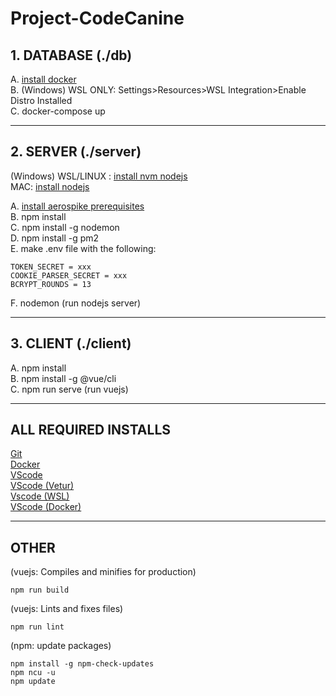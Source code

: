 # Project-CodeCanine

## 1. DATABASE (./db)
A. [install docker](https://github.com/docker/docker-install#dockerdocker-install) </br>
B. (Windows) WSL ONLY: Settings>Resources>WSL Integration>Enable Distro Installed</br>
C. docker-compose up

---

## 2. SERVER (./server)
(Windows) WSL/LINUX : [install nvm nodejs](https://github.com/nvm-sh/nvm#installing-and-updating)</br>
MAC: [install nodejs](https://nodejs.org/en/download/)</br>

A. [install aerospike prerequisites](https://github.com/aerospike/aerospike-client-nodejs#Prerequisites)</br>
B. npm install</br>
C. npm install -g nodemon</br>
D. npm install -g pm2</br>
E. make .env file with the following:

    TOKEN_SECRET = xxx
    COOKIE_PARSER_SECRET = xxx
    BCRYPT_ROUNDS = 13

F. nodemon (run nodejs server)</br>

---

## 3. CLIENT (./client)
A. npm install</br>
B. npm install -g @vue/cli</br>
C. npm run serve (run vuejs)</br>

---

## ALL REQUIRED INSTALLS
[Git](https://git-scm.com/downloads)</br>
[Docker](https://docs.docker.com/get-docker/)</br>
[VScode](https://code.visualstudio.com/)</br>
[VScode (Vetur)](https://marketplace.visualstudio.com/items?itemName=octref.vetur)</br>
[Vscode (WSL)](https://marketplace.visualstudio.com/items?itemName=ms-vscode-remote.remote-wsl)</br>
[VScode (Docker)](https://marketplace.visualstudio.com/items?itemName=ms-azuretools.vscode-docker)</br>

---

## OTHER
(vuejs: Compiles and minifies for production)
```
npm run build
```
(vuejs: Lints and fixes files)
```
npm run lint
```
(npm: update packages)
```
npm install -g npm-check-updates
npm ncu -u
npm update
```


